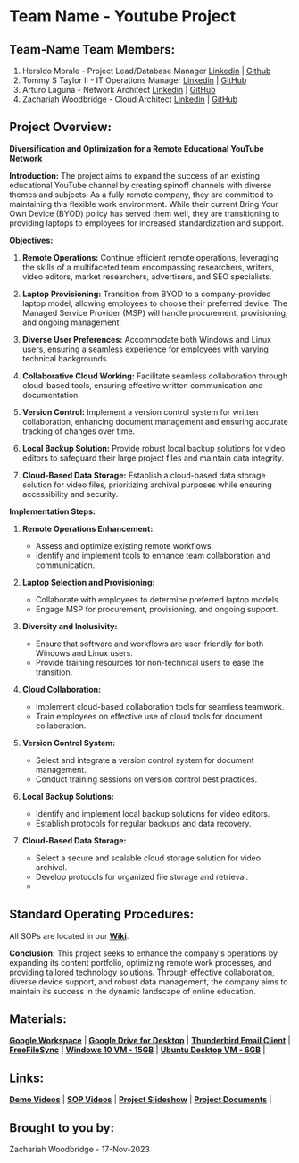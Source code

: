 # Team Name - Youtube Project

## Team-Name Team Members:
 1) Heraldo Morale - Project Lead/Database Manager [Linkedin](https://www.linkedin.com/in/heraldo-morales/) | [Github](https://github.com/HeraldoM332) 
 2) Tommy S Taylor II - IT Operations Manager [Linkedin](https://www.linkedin.com/in/taylortommy/) | [ GitHub](https://github.com/taylortommy23)
 3) Arturo Laguna - Network Architect [Linkedin](https://www.linkedin.com/in/arturo-laguna-81129320a/) | [GitHub](https://github.com/Random9904)
 4) Zachariah Woodbridge - Cloud Architect [Linkedin](https://www.linkedin.com/in/zachariahw/) | [GitHub](https://github.com/Z-ZachattackZ)

## Project Overview:
**Diversification and Optimization for a Remote Educational YouTube Network**

**Introduction:**
The project aims to expand the success of an existing educational YouTube channel by creating spinoff channels with diverse themes and subjects. As a fully remote company, they are committed to maintaining this flexible work environment. While their current Bring Your Own Device (BYOD) policy has served them well, they are transitioning to providing laptops to employees for increased standardization and support.

**Objectives:**
   
1. **Remote Operations:** Continue efficient remote operations, leveraging the skills of a multifaceted team encompassing researchers, writers, video editors, market researchers, advertisers, and SEO specialists.

2. **Laptop Provisioning:** Transition from BYOD to a company-provided laptop model, allowing employees to choose their preferred device. The Managed Service Provider (MSP) will handle procurement, provisioning, and ongoing management.

3. **Diverse User Preferences:** Accommodate both Windows and Linux users, ensuring a seamless experience for employees with varying technical backgrounds.

4. **Collaborative Cloud Working:** Facilitate seamless collaboration through cloud-based tools, ensuring effective written communication and documentation.

5. **Version Control:** Implement a version control system for written collaboration, enhancing document management and ensuring accurate tracking of changes over time.

6. **Local Backup Solution:** Provide robust local backup solutions for video editors to safeguard their large project files and maintain data integrity.

7. **Cloud-Based Data Storage:** Establish a cloud-based data storage solution for video files, prioritizing archival purposes while ensuring accessibility and security.

**Implementation Steps:**

1. **Remote Operations Enhancement:**
   - Assess and optimize existing remote workflows.
   - Identify and implement tools to enhance team collaboration and communication.

2. **Laptop Selection and Provisioning:**
   - Collaborate with employees to determine preferred laptop models.
   - Engage MSP for procurement, provisioning, and ongoing support.

3. **Diversity and Inclusivity:**
   - Ensure that software and workflows are user-friendly for both Windows and Linux users.
   - Provide training resources for non-technical users to ease the transition.

4. **Cloud Collaboration:**
   - Implement cloud-based collaboration tools for seamless teamwork.
   - Train employees on effective use of cloud tools for document collaboration.

5. **Version Control System:**
   - Select and integrate a version control system for document management.
   - Conduct training sessions on version control best practices.

6. **Local Backup Solutions:**
   - Identify and implement local backup solutions for video editors.
   - Establish protocols for regular backups and data recovery.

7. **Cloud-Based Data Storage:**
   - Select a secure and scalable cloud storage solution for video archival.
   - Develop protocols for organized file storage and retrieval.
   - 
## Standard Operating Procedures:
All SOPs are located in our **[Wiki](https://github.com/Ops-201-Team-Name/Ops-201-Team-Name/wiki)**.

**Conclusion:**
This project seeks to enhance the company's operations by expanding its content portfolio, optimizing remote work processes, and providing tailored technology solutions. Through effective collaboration, diverse device support, and robust data management, the company aims to maintain its success in the dynamic landscape of online education.
## Materials:
**[Google Workspace](https://workspace.google.com/)** | 
**[Google Drive for Desktop](https://www.google.com/drive/download/)** |
**[Thunderbird Email Client](https://www.thunderbird.net/en-US/)** |
**[FreeFileSync](https://freefilesync.org/)** |
**[Windows 10 VM - 15GB](https://drive.proton.me/urls/A38M1XEG0W#DM7Db8zLn92P)** | 
**[Ubuntu Desktop VM - 6GB](https://drive.proton.me/urls/JZFTEH5MSM#dlGvirbRcYnv)** |

## Links:
**[Demo Videos](https://drive.google.com/drive/folders/17LgrA9XVXOb5_ui0_QuHA5gbRXcmlEih?usp=drive_link)** | 
**[SOP Videos](https://drive.google.com/drive/u/0/folders/1sdkFEHARfJEScrDiC8gAFCI4mOzvjnUY)** | 
**[Project Slideshow](https://docs.google.com/presentation/d/1RYKiacz0xavtSri5vqYI2OF-Gzth0gd-NbOqcXhs_BI/edit#slide=id.g261a4aeb4ac_1_27)** | 
**[Project Documents](https://drive.google.com/drive/u/0/folders/1kzuXICE41qlAqVyT5H4juJ1cT_pSzR5k)** |

## Brought to you by:
Zachariah Woodbridge - 17-Nov-2023
